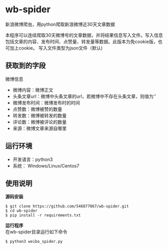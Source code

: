 # wb-spider

新浪微博爬虫，用python爬取新浪微博近30天文章数据

本程序可以连续爬取30天微博号的文章数据，并将结果信息写入文件。写入信息包括文章的内容、发布时间、点赞量、转发量等数据。此版本为免cookie版，也可加上cookie。
写入文件类型为json文件（默认)
<h2>获取到的字段</h2>
微博信息
<ul>
<li>微博内容：微博正文</li>
<li>头条文章url：微博中头条文章的url，若微博中不存在头条文章，则值为''</li>
<li>微博发布时间：微博发布时的时间</li>
<li>点赞数：微博被赞的数量</li>
<li>转发数：微博被转发的数量</li>
<li>评论数：微博被评论的数量</li>
<li>来源：微博文章来源自哪里</li>
</ul>
<h2>运行环境</h2>
<ul>
<li>开发语言：python3</li>
<li>系统： Windows/Linux/Centos7</li>
</ul>
<h2>使用说明</h2>
<b>源码安装</b></br>

	$ git clone https://github.com/546877067/wb-spider.git
	$ cd wb-spider
	$ pip install -r requirements.txt

<b>运行程序</b></br>
在wb-spider目录运行如下命令</br>
	
	$ python3 weibo_spider.py
